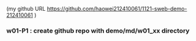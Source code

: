 (my github URL https://github.com/haowei212410061/1121-sweb-demo-212410061 )

### w01-P1 : create github repo with demo/md/w01_xx directory

[](w01-p1.png)
